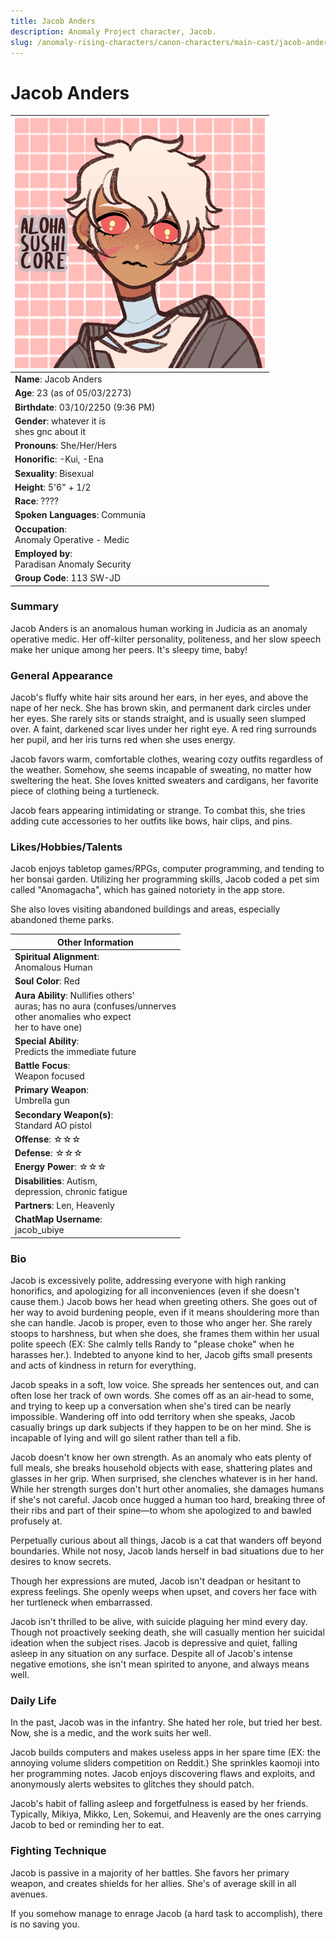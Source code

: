```yaml
---
title: Jacob Anders
description: Anomaly Project character, Jacob.
slug: /anomaly-rising-characters/canon-characters/main-cast/jacob-anders
---
```


# Jacob Anders


<div class="leftCharacterProfile"> </div>

| ![Jacob Anders Image](/img/characters/jacob.jpg) |
|---|
|**Name**: Jacob Anders|
|**Age**: 23 (as of 05/03/2273)|
|**Birthdate**: 03/10/2250 (9:36 PM)|
|**Gender**: whatever it is<br/> shes gnc about it|
|**Pronouns**: She/Her/Hers|
|**Honorific**: -Kui, -Ena|
|**Sexuality**: Bisexual|
|**Height**: 5'6" + 1/2|
|**Race**: ????|
|**Spoken Languages**: Communia|
|**Occupation**:<br/> Anomaly Operative - Medic|
|**Employed by**:<br/> Paradisan Anomaly Security|
|**Group Code**: 113 SW-JD|


### Summary

Jacob Anders is an anomalous human working in Judicia as an anomaly operative medic. Her off-kilter personality, politeness, and her slow speech make her unique among her peers. It's sleepy time, baby!

### General Appearance

Jacob's fluffy white hair sits around her ears, in her eyes, and above the nape of her neck. She has brown skin, and permanent dark circles under her eyes. She rarely sits or stands straight, and is usually seen slumped over. A faint, darkened scar lives under her right eye. A red ring surrounds her pupil, and her iris turns red when she uses energy.

Jacob favors warm, comfortable clothes, wearing cozy outfits regardless of the weather. Somehow, she seems incapable of sweating, no matter how sweltering the heat. She loves knitted sweaters and cardigans, her favorite piece of clothing being a turtleneck.

Jacob fears appearing intimidating or strange. To combat this, she tries adding cute accessories to her outfits like bows, hair clips, and pins.

### Likes/Hobbies/Talents

Jacob enjoys tabletop games/RPGs, computer programming, and tending to her bonsai garden. Utilizing her programming skills, Jacob coded a pet sim called "Anomagacha", which has gained notoriety in the app store.

She also loves visiting abandoned buildings and areas, especially abandoned theme parks.

<div class="rightCharacterProfile"> </div>

|Other Information|
| --- |
|**Spiritual Alignment**: <br/> 	Anomalous Human|
|**Soul Color**: 	Red|
|**Aura Ability**: 	Nullifies others'<br/> auras; has no aura (confuses/unnerves<br/> other anomalies who expect<br/> her to have one)|
|**Special Ability**:<br/> 	Predicts the immediate future|
|**Battle Focus**:<br/> 	Weapon focused|
|**Primary Weapon**:<br/> 	Umbrella gun|
|**Secondary Weapon(s)**:<br/> 	Standard AO pistol|
|**Offense**: ☆☆☆|
|**Defense**: ☆☆☆|
|**Energy Power**: ☆☆☆|
|**Disabilities**: 	Autism,<br/> depression, chronic fatigue|
|**Partners**: 	Len, Heavenly|
|**ChatMap Username**:<br/> 	jacob_ubiye|

### Bio

Jacob is excessively polite, addressing everyone with high ranking honorifics, and apologizing for all inconveniences (even if she doesn't cause them.) Jacob bows her head when greeting others. She goes out of her way to avoid burdening people, even if it means shouldering more than she can handle. Jacob is proper, even to those who anger her. She rarely stoops to harshness, but when she does, she frames them within her usual polite speech (EX: She calmly tells Randy to "please choke" when he harasses her.). Indebted to anyone kind to her, Jacob gifts small presents and acts of kindness in return for everything.

Jacob speaks in a soft, low voice. She spreads her sentences out, and can often lose her track of own words. She comes off as an air-head to some, and trying to keep up a conversation when she's tired can be nearly impossible. Wandering off into odd territory when she speaks, Jacob casually brings up dark subjects if they happen to be on her mind. She is incapable of lying and will go silent rather than tell a fib.

Jacob doesn't know her own strength. As an anomaly who eats plenty of full meals, she breaks household objects with ease, shattering plates and glasses in her grip. When surprised, she clenches whatever is in her hand. While her strength surges don't hurt other anomalies, she damages humans if she's not careful. Jacob once hugged a human too hard, breaking three of their ribs and part of their spine—to whom she apologized to and bawled profusely at.

Perpetually curious about all things, Jacob is a cat that wanders off beyond boundaries. While not nosy, Jacob lands herself in bad situations due to her desires to know secrets.

Though her expressions are muted, Jacob isn't deadpan or hesitant to express feelings. She openly weeps when upset, and covers her face with her turtleneck when embarrassed.

Jacob isn't thrilled to be alive, with suicide plaguing her mind every day. Though not proactively seeking death, she will casually mention her suicidal ideation when the subject rises. Jacob is depressive and quiet, falling asleep in any situation on any surface. Despite all of Jacob's intense negative emotions, she isn't mean spirited to anyone, and always means well.

### Daily Life

In the past, Jacob was in the infantry. She hated her role, but tried her best. Now, she is a medic, and the work suits her well.

Jacob builds computers and makes useless apps in her spare time (EX: the annoying volume sliders competition on Reddit.) She sprinkles kaomoji into her programming notes. Jacob enjoys discovering flaws and exploits, and anonymously alerts websites to glitches they should patch.

Jacob's habit of falling asleep and forgetfulness is eased by her friends. Typically, Mikiya, Mikko, Len, Sokemui, and Heavenly are the ones carrying Jacob to bed or reminding her to eat.

### Fighting Technique

Jacob is passive in a majority of her battles. She favors her primary weapon, and creates shields for her allies. She's of average skill in all avenues.

If you somehow manage to enrage Jacob (a hard task to accomplish), there is no saving you.